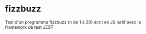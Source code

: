 # fizzbuzz
Test d'un programme fizzbuzz (n de 1 à 20)  écrit en JS natif avec le framework de test JEST
